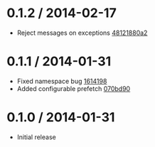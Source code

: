 
0.1.2 / 2014-02-17
==================

  - Reject messages on exceptions [48121880a2](https://github.com/recurly/starsky/commit/48121880a236517cbcae1337f9767fd631a1d1e3)

0.1.1 / 2014-01-31
==================

  - Fixed namespace bug [1614198](https://github.com/recurly/starsky/commit/1614198634bef97d8b481d30f2c6d6f9e1c1028b)
  - Added configurable prefetch [070bd90](https://github.com/recurly/starsky/commit/070bd90a126646b6cb2273f27143d162f220bfb3)

0.1.0 / 2014-01-31
==================

  - Initial release
